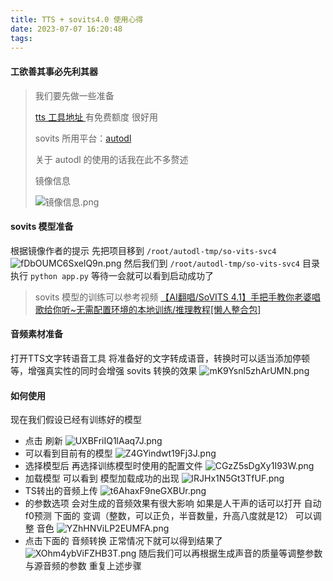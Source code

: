 ```yaml
---
title: TTS + sovits4.0 使用心得
date: 2023-07-07 16:20:48
tags:
---
```

#### 工欲善其事必先利其器
> 我们要先做一些准备
>
> [tts 工具地址 ](https://www.text-to-speech.cn/) 有免费额度 很好用
>
> sovits 所用平台：[autodl](https://www.autodl.com)
>
> 关于 autodl 的使用的话我在此不多赘述
>
> 镜像信息
>
> ![镜像信息.png](https://s2.loli.net/2023/07/07/2bxWagDmqGToIQP.png)
>

#### sovits 模型准备
根据镜像作者的提示 先把项目移到 `/root/autodl-tmp/so-vits-svc4`
![fDbOUMC6SxelQ9n.png](https://s2.loli.net/2023/07/07/fDbOUMC6SxelQ9n.png)
然后我们到 `/root/autodl-tmp/so-vits-svc4` 目录执行 `python app.py`
等待一会就可以看到启动成功了
> sovits 模型的训练可以参考视频 [【AI翻唱/SoVITS 4.1】手把手教你老婆唱歌给你听~无需配置环境的本地训练/推理教程[懒人整合包]](https://www.bilibili.com/video/BV1H24y187Ko)

#### 音频素材准备
打开TTS文字转语音工具
将准备好的文字转成语音，转换时可以适当添加停顿等，增强真实性的同时会增强 sovits 转换的效果
![mK9Ysnl5zhArUMN.png](https://s2.loli.net/2023/07/07/mK9Ysnl5zhArUMN.png)
#### 如何使用
现在我们假设已经有训练好的模型
- 点击 刷新
![UXBFriIQ1lAaq7J.png](https://s2.loli.net/2023/07/07/UXBFriIQ1lAaq7J.png)
- 可以看到目前有的模型
![Z4GYindwt19Fj3J.png](https://s2.loli.net/2023/07/07/Z4GYindwt19Fj3J.png)
- 选择模型后 再选择训练模型时使用的配置文件
![CGzZ5sDgXy1I93W.png](https://s2.loli.net/2023/07/07/CGzZ5sDgXy1I93W.png)
-  加载模型 可以看到 模型加载成功的出现
![lRJHx1N5Gt3TfUF.png](https://s2.loli.net/2023/07/07/lRJHx1N5Gt3TfUF.png)
- TS转出的音频上传
![t6AhaxF9neGXBUr.png](https://s2.loli.net/2023/07/07/t6AhaxF9neGXBUr.png)
- 的参数选项 会对生成的音频效果有很大影响 如果是人干声的话可以打开 自动f0预测 下面的 变调（整数，可以正负，半音数量，升高八度就是12） 可以调整 音色
![YZhHNViLP2EUMFA.png](https://s2.loli.net/2023/07/07/YZhHNViLP2EUMFA.png)
- 点击下面的 音频转换
正常情况下就可以得到结果了
![XOhm4ybViFZHB3T.png](https://s2.loli.net/2023/07/07/XOhm4ybViFZHB3T.png)
随后我们可以再根据生成声音的质量等调整参数与源音频的参数 重复上述步骤
